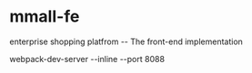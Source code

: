 # mmall-fe
enterprise shopping platfrom -- The front-end implementation


webpack-dev-server --inline --port 8088